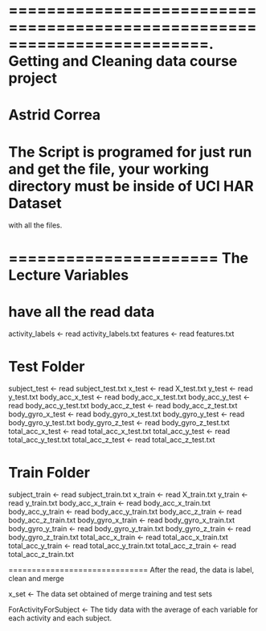 =========================================================================.
Getting and Cleaning data course project
==========================================================================
Astrid Correa
=============

# The Script is programed for just run and get the file, your working directory must be inside of UCI HAR Dataset
with all the files.

======================
The Lecture Variables
======================
# have all the read data


activity_labels <- read activity_labels.txt
features  <- read features.txt

# Test Folder

subject_test <- read subject_test.txt
x_test <- read X_test.txt
y_test <- read  y_test.txt 
body_acc_x_test <- read  body_acc_x_test.txt 
body_acc_y_test <- read  body_acc_y_test.txt 
body_acc_z_test <- read  body_acc_z_test.txt 
body_gyro_x_test <- read  body_gyro_x_test.txt 
body_gyro_y_test <- read  body_gyro_y_test.txt 
body_gyro_z_test <- read  body_gyro_z_test.txt 
total_acc_x_test <- read  total_acc_x_test.txt 
total_acc_y_test <- read  total_acc_y_test.txt 
total_acc_z_test <- read  total_acc_z_test.txt
 
# Train Folder

subject_train <- read subject_train.txt 
x_train <- read X_train.txt 
y_train <- read y_train.txt 
body_acc_x_train <- read body_acc_x_train.txt 
body_acc_y_train <- read body_acc_y_train.txt 
body_acc_z_train <- read body_acc_z_train.txt 
body_gyro_x_train <- read body_gyro_x_train.txt 
body_gyro_y_train <- read body_gyro_y_train.txt 
body_gyro_z_train <- read body_gyro_z_train.txt 
total_acc_x_train <- read total_acc_x_train.txt 
total_acc_y_train <- read total_acc_y_train.txt 
total_acc_z_train <- read total_acc_z_train.txt 

==============================
After the read, the data is label, clean and merge

x_set <- The data set obtained of merge training and test sets

ForActivityForSubject <- The tidy data with the average of each variable for each activity and each subject.

